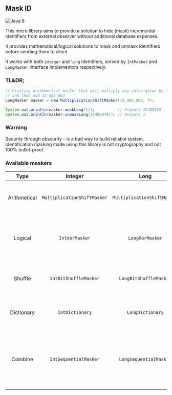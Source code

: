 Mask ID
-------

![Java 8](https://img.shields.io/badge/Java-8-blue?style=flat-square)

This micro library aims to provide a solution to hide (mask) incremental identifiers
from external observer without additional database expenses.

It provides mathematical/logical solutions to mask and unmask identifiers before
sending them to client.

It works with both `integer` and `long` identifiers, served by `IntMasker` and `LongMasker`
interface implementors respectively.

### TL&DR;

```java
// Creating arithmetical masker that will multiply any value given by 7
// and then add 15'485'863
LongMasker masker = new MultiplicationShiftMasker(15_485_863, 7);

System.out.println(masker.maskLong(1));          // Outputs 15485870
System.out.println(masker.unmaskLong(15485870)); // Outputs 1
```

### Warning

Security through obscurity - is a bad way to build reliable system. Identification masking
made using this library is not cryptography and not 100% bullet-proof.

### Available maskers

|   **Type**   |         **Integer**         |          **Long**           | **Description**                                                                    |
|:------------:|:---------------------------:|:---------------------------:|------------------------------------------------------------------------------------|
| Arithmetical | `MultiplicationShiftMasker` | `MultiplicationShiftMasker` | Generates masked value using multiplication and addition                           |
|   Logical    |       `IntXorMasker`        |       `LongXorMasker`       | Generates masked value using XOR operation over secret value                       |
|   Shuffle    |    `IntBitShuffleMasker`    |   `LongBitShuffleMasker`    | Generates masked value using bitwise shuffling                                     |
|  Dictionary  |       `IntDictionary`       |      `LongDictionary`       | Generates masked value using fixed size dictionary                                 |
|   Combine    |    `IntSequentialMasker`    |   `LongSequentialMasker`    | Generates masked value sequentially invoking other maskers provided in constructor |